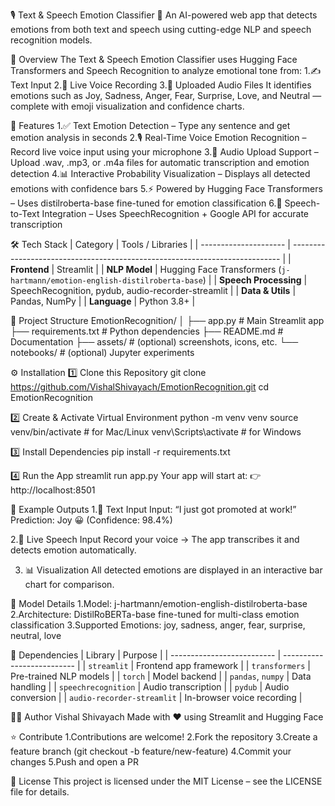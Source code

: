 🎙️ Text & Speech Emotion Classifier
🧠 An AI-powered web app that detects emotions from both text and speech using cutting-edge NLP and speech recognition models.

🚀 Overview
The Text & Speech Emotion Classifier uses Hugging Face Transformers and Speech Recognition to analyze emotional tone from:
  1.✍️ Text Input
  2.🎤 Live Voice Recording
  3.📂 Uploaded Audio Files
It identifies emotions such as Joy, Sadness, Anger, Fear, Surprise, Love, and Neutral — complete with emoji visualization and confidence charts.


🧩 Features
  1.✅ Text Emotion Detection – Type any sentence and get emotion analysis in seconds
  2.🎙️ Real-Time Voice Emotion Recognition – Record live voice input using your microphone
  3.📁 Audio Upload Support – Upload .wav, .mp3, or .m4a files for automatic transcription and emotion detection
  4.📊 Interactive Probability Visualization – Displays all detected emotions with confidence bars
  5.⚡ Powered by Hugging Face Transformers – Uses distilroberta-base fine-tuned for emotion classification
  6.💬 Speech-to-Text Integration – Uses SpeechRecognition + Google API for accurate transcription


  🛠️ Tech Stack
  | Category              | Tools / Libraries                                                           |
| --------------------- | --------------------------------------------------------------------------- |
| **Frontend**          | Streamlit                                                                   |
| **NLP Model**         | Hugging Face Transformers (`j-hartmann/emotion-english-distilroberta-base`) |
| **Speech Processing** | SpeechRecognition, pydub, audio-recorder-streamlit                          |
| **Data & Utils**      | Pandas, NumPy                                                               |
| **Language**          | Python 3.8+                                                                 |


📂 Project Structure
EmotionRecognition/
│
├── app.py                        # Main Streamlit app
├── requirements.txt              # Python dependencies
├── README.md                     # Documentation
├── assets/                       # (optional) screenshots, icons, etc.
└── notebooks/                    # (optional) Jupyter experiments

⚙️ Installation
1️⃣ Clone this Repository
git clone https://github.com/VishalShivayach/EmotionRecognition.git
cd EmotionRecognition


2️⃣ Create & Activate Virtual Environment
python -m venv venv
source venv/bin/activate        # for Mac/Linux
venv\Scripts\activate           # for Windows


3️⃣ Install Dependencies
pip install -r requirements.txt


4️⃣ Run the App
streamlit run app.py
Your app will start at:
👉 http://localhost:8501

🎯 Example Outputs
  1.🧠 Text Input
       Input: “I just got promoted at work!”
       Prediction: Joy 😀 (Confidence: 98.4%)

2.🎤 Live Speech Input
      Record your voice → The app transcribes it and detects emotion automatically.

3. 📊 Visualization
    All detected emotions are displayed in an interactive bar chart for comparison.


🧠 Model Details
  1.Model: j-hartmann/emotion-english-distilroberta-base
  2.Architecture: DistilRoBERTa-base fine-tuned for multi-class emotion classification
  3.Supported Emotions:
    joy, sadness, anger, fear, surprise, neutral, love


🧰 Dependencies
| Library                    | Purpose                    |
| -------------------------- | -------------------------- |
| `streamlit`                | Frontend app framework     |
| `transformers`             | Pre-trained NLP models     |
| `torch`                    | Model backend              |
| `pandas`, `numpy`          | Data handling              |
| `speechrecognition`        | Audio transcription        |
| `pydub`                    | Audio conversion           |
| `audio-recorder-streamlit` | In-browser voice recording |


🧑‍💻 Author
Vishal Shivayach
Made with ❤️ using Streamlit and Hugging Face


⭐ Contribute
  1.Contributions are welcome!
  2.Fork the repository
  3.Create a feature branch (git checkout -b feature/new-feature)
  4.Commit your changes
  5.Push and open a PR


📜 License
This project is licensed under the MIT License – see the LICENSE file for details.
